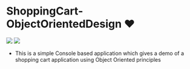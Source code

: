 # ShoppingCart-ObjectOrientedDesign ❤️

![](https://img.shields.io/github/languages/count/gowthamrajk/ShoppingCart-ObjectOrientedDesign)   ![](https://img.shields.io/github/languages/top/gowthamrajk/ShoppingCart-ObjectOrientedDesign)

- This is a simple Console based application which gives a demo of a shopping cart application using Object Oriented principles
